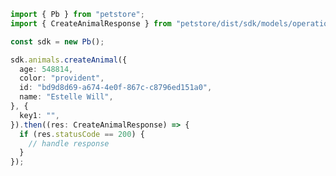 <!-- Start SDK Example Usage -->
```typescript
import { Pb } from "petstore";
import { CreateAnimalResponse } from "petstore/dist/sdk/models/operations";

const sdk = new Pb();

sdk.animals.createAnimal({
  age: 548814,
  color: "provident",
  id: "bd9d8d69-a674-4e0f-867c-c8796ed151a0",
  name: "Estelle Will",
}, {
  key1: "",
}).then((res: CreateAnimalResponse) => {
  if (res.statusCode == 200) {
    // handle response
  }
});
```
<!-- End SDK Example Usage -->